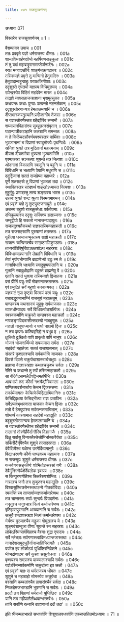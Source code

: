 ```yaml
---
title: ०७१ राजसूयवर्णनम्

---
```

अध्यायः 071

विस्तरेण राजसूयवर्णनम् ॥ 1 ॥

वैशम्पायन उवाच ॥	001  
ततः प्रववृते यज्ञो धर्मराजस्य धीमतः ।	001a  
शान्तविघ्नार्हणक्षोभो महर्षिगणसङ्कुलः ॥	001c  
तं तु यज्ञं महाबाहुरासमाप्तेर्जनार्दनः ।	002a  
ररक्ष भगवाञ्छौरिः शार्ङ्गचक्रगदाधरः ॥	002c  
तस्मिन्यज्ञे प्रवृत्ते तु वाग्मिनो हेतुवादिनः ।	003a  
हेतुवादान्बहून्प्राहुः परपक्षजिगीषवः ॥	003c  
ददृशुस्ते नृपतयो यज्ञस्य विधिमुत्तमम् ।	004a  
उपेन्द्रस्येव विहितं सहदेवेन भारत ॥	004c  
तद्यज्ञे न्यवसन्राजन्ब्राह्मणा भृशमुत्सुकाः ।	005a  
कथयन्तः कथाः पुण्याः पश्यन्तो नटनर्तकान् ॥	005c  
ददृशुस्तोरणान्यत्र हेमतालमयानि च ।	006a  
दीप्तभास्करतुल्यानि प्रदीप्तानीव तेजसा ॥	006c  
स यज्ञस्तोरणैस्तत्र ग्रहैर्द्योरिव सम्बभौ ।	007a  
शय्यासनविहारांश्च सुबहून्रत्नसंवृतान् ॥	007c  
घटान्पात्रीकटाहानि कलशानि समन्ततः ।	008a  
न ते किञ्चिदसौवर्णमपश्यंस्तत्र पार्थिवाः ॥	008c  
भुञ्जानानां च विप्राणां स्वादुभोज्यैः पृथग्विधैः ।	009a  
अनिशं श्रूयते तत्र मुदितानां महात्मनाम् ॥	009c  
दीयतां दीयतामेषां भुज्यतां भुज्यतामिति ।	010a  
एवम्प्रकाराः सञ्जल्पाः श्रूयन्ते तत्र नित्यशः ॥	010c  
ओदनानां विकाराणि स्वादूनि च बहूनि च ।	011a  
विविधानि च भक्ष्याणि पेयानि मधुराणि च ॥	011c  
ददुर्द्विजानां सततं राजप्रेष्या महाध्वरे ।	012a  
पूर्णे शतसहस्रे तु विप्राणां भुञ्जतां तदा ॥	012c  
स्थापितस्तत्र सञ्ज्ञार्थं शङ्खोऽध्मायत नित्यशः ।	013a  
मुहुर्मुहुः प्रणादस्तु तस्य शङ्खस्य भारत ॥	013c  
उत्तमः श्रूयते शब्दः श्रुत्वा विस्मयमागमन् ।	014a  
एवं प्रवृत्ते यज्ञे तु तुष्टपुष्टजनायुते ॥	014c  
अन्नस्य बहुशो राजन्नुत्सेधाः पर्वतोपमाः ।	015a  
दधिकुल्याश्च ददृशुः सर्पिषश्च ह्रदाञ्जनाः ॥	015c  
जम्बूद्वीपो हि सकलो नानाजनपदायुतः ।	016a  
राजन्नदृश्यतैकस्थो राज्ञस्तस्मिन्महाक्रतौ ॥	016c  
तत्र राजसहस्राणि पुरुषाणां ततस्ततः ।	017a  
गृहीत्वा धनमाजग्मुस्तस्य राज्ञो महाक्रतौ ॥	017c  
राजानः स्रग्विणश्चैव सम्मृष्टमणिकुण्डलाः ।	018a  
तान्परीविविषुर्विप्राञ्छतशोऽथ सहस्रशः ॥	018c  
विविधान्यन्नपानानि लेह्यानि विविधानि च ।	019a  
तेषां नृपोपभोग्यानि ब्राह्मणेभ्यो ददुः स्म ते ॥	019c  
नानाविधानि भक्ष्याणि स्वादुपुष्पफलानि च ।	020a  
गुलानि स्वादुक्षौद्राणि ददुस्ते ब्राह्मणेषु वै ॥	020c  
एतानि सततं भुक्त्वा तस्मिन्यज्ञे द्विजातयः ।	021a  
परां प्रीतिं ययुः सर्वे मोदमानास्ततस्ततः ॥	021c  
एवं प्रमुदितं सर्वं बहुशो धनधान्यवत् ।	022a  
यज्ञवाटं नृपा दृष्ट्वा विस्मयं परमं ययुः ॥	022c  
यथावद्धूयमानाग्निं राजसूयं महाक्रतुम् ।	023a  
पाण्डवस्य यथाशास्त्रं जुहुवुः सर्वयाजकाः ॥	023c  
व्यासधौम्यादयः सर्वे विधिवत्षोडशर्त्विजः ।	024a  
स्वस्वकर्माणि चक्रुस्ते पाण्डवस्य महाक्रतौ ॥	024c  
नाषडङ्गविदत्रासीत्सदस्यो नाबहुश्रुतः ।	025a  
नाव्रतो नानुपाध्यायो न पापो नाक्षमो द्विजः ॥	025c  
न तत्र कृपणः कश्चिद्दरिद्रो न बभूव ह ।	026a  
क्षुधितो दुःखितो वापि प्राकृतो वापि मानुषः ॥	026c  
भोजनं भोजनार्थिभ्यो दापयामास सर्वदा ।	027a  
सहदेवो महातेजाः सततं राजशासनात् ॥	027c  
संस्तरे कुशलाश्चापि सर्वकर्माणि याजकाः ।	028a  
दिवसे दिवसे चक्रुर्यथाशास्त्रार्थचक्षुषः ॥	028c  
ब्राह्मणा वेदशास्त्रज्ञाः कथाश्चक्रुश्च सर्वतः ।	029a  
रेमिरे च कथान्ते तु सर्वे तस्मिन्महाक्रतौ ॥	029c  
सा वेदिर्वेदसम्पन्नैर्देवद्विजमहर्षिभिः ।	030a  
आबभासे तदा कीर्णा नक्षत्रैर्द्यौरिवामला ॥	030c  
पाण्डित्यदर्शनार्थाय केचन द्विजसत्तमाः ।	031a  
तर्कार्थमागताः केचित्केचिद्विद्याभिमानिनः ॥	031c  
केचिद्दिदृक्षया केचिद्भीत्या राज्ञः प्रतापिनः ।	032a  
सर्वेऽप्यवभृथस्नाता याजकाः केचन द्विजाः ॥	032c  
ततो वै हेमयूपांश्च सर्वरत्नसमाचितान् ।	033a  
शोभार्थं कारयामास सहदेवो महाद्युतिः ॥	033c  
ददृशुस्तोरणान्यत्र हेमतालमयानि च ।	034a  
स यज्ञस्तोरणैस्तैश्च ग्रहैर्द्योरिव सम्बभौ ॥	034c  
तालानां तोरणैर्हैमैर्दान्तैरिव दिशागजैः ।	035a  
दिक्षु सर्वासु विन्यस्तैस्तेजोभिर्भास्करैर्यथा ॥	035c  
सकिरीटैर्नृपैश्चैव शुशुभे तत्सदस्तदा ।	036a  
देवैर्दिव्यैश्च यक्षैश्च उरगैर्दिव्यमानुषैः ॥	036c  
विद्याधरगणैः कीर्णः पाण्डवस्य महात्मनः ।	037a  
स राजसूयः शुशुभे धर्मराजस्य धीमतः ॥	037c  
गन्धर्वगणसङ्कीर्णः शोभितोऽप्सरसां गणैः ।	038a  
देवैर्मुनिगणैर्यक्षैर्देवलोक इवापरः ॥	038c  
स किम्पुरुषगीतैश्च किन्नरैरुपशोभितः ।	039a  
नारदश्च जगौ तत्र तुम्बुरुश्च महाद्युतिः ॥	039c  
विश्वासुश्चित्रसेनस्तथाऽन्ये गीतकोविदाः ।	040a  
रमयन्ति स्म तान्सर्वान्यज्ञकर्मान्तरेष्वथ ॥	040c  
तत्र चाप्सरसः सर्वाः सुन्दर्यः प्रियदर्शनाः ।	041a  
ननृतुश्च जगुश्चात्र नित्यं कर्मान्तरेष्वथ ॥	041c  
इतिहासपुराणानि आख्यानानि च सर्वशः ।	042a  
ऊचुर्वै शब्दशास्त्रज्ञा नित्यं कर्मान्तरेष्वथ ॥	042c  
भेर्यश्च मुरजाश्चैव मड्डुका गोमुखाश्च ये ।	043a  
शृङ्गवंशाम्बुजा वीणाः श्रूयन्ते स्म सहस्रशः ॥	043c  
लोकेऽस्मिन्सर्वविप्राश्च वैश्याः शूद्रा नृपादयः ।	044a  
सर्वे म्लेच्छाः सर्वगणास्त्वादिमध्यान्तजास्तथा ॥	044c  
नानादेशसमुद्भूतैर्नानाजातिभिरागतैः ।	045a  
पर्याप्त इव लोकोऽयं युधिष्ठिरनिवेशने ॥	045c  
भीष्मद्रोणादयः सर्वे कुरवः ससुयोधनाः ।	046a  
वृष्णयश्च समग्राश्च पाञ्चालाश्चापि सर्वशः ॥	046c  
यज्ञेऽस्मिन्सर्वकर्माणि चक्रुर्दासा इव क्रतौ ।	047a  
एवं प्रवृत्तो यज्ञः स धर्मराजस्य धीमतः ॥	047c  
शुशुभे च महाबाहो सोमस्येव क्रतुर्यथा ।	048a  
वस्त्राणि कम्बलांश्चैव प्रावारांश्चैव सर्वदा ॥	048c  
निष्कहेमजभाण्डानि भूषणानि च सर्वशः ।	049a  
प्रददौ तत्र विप्राणां धर्मराजो युधिष्ठिरः ॥	049c  
यानि तत्र महीपालैर्लब्धवान्भरतर्षभः ।	050a  
तानि सर्वाणि रत्नानि ब्राह्मणानां ददौ तदा\' ॥ ॥	050c  

इति श्रीमन्महाभारते सभापर्वणि शिशुपालवधपर्वणि एकसप्ततितमोऽध्यायः ॥ 71 ॥
